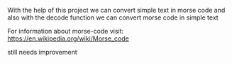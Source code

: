 With the help of this project we can convert simple text in morse code and also with the decode function we can convert morse code in simple text

For information about morse-code visit: https://en.wikipedia.org/wiki/Morse_code

still needs improvement 
